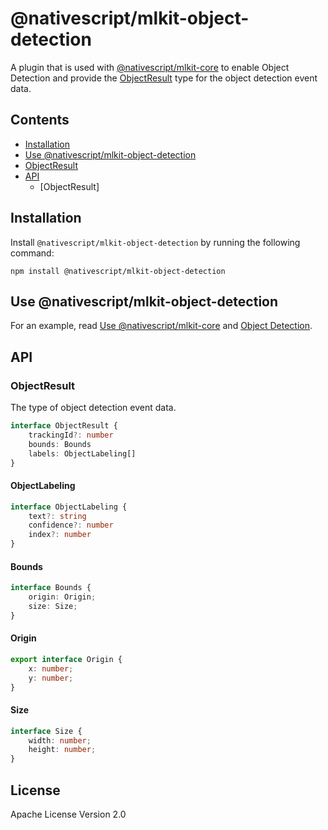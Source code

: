 # @nativescript/mlkit-object-detection

A plugin that is used with [@nativescript/mlkit-core](../plugins/mlkit-core/) to enable Object Detection and provide the [ObjectResult](#objectresult) type for the object detection event data.

## Contents
* [Installation](#installation)
* [Use @nativescript/mlkit-object-detection](#use-nativescriptmlkit-object-detection)
* [ObjectResult](#objectresult)
* [API](#api)
    * [ObjectResult]

## Installation

Install `@nativescript/mlkit-object-detection` by running the following command:

```cli
npm install @nativescript/mlkit-object-detection
```

## Use @nativescript/mlkit-object-detection

For an example, read [Use @nativescript/mlkit-core](../mlkit-core#use-nativescriptmlkit-core) and [Object Detection](../mlkit-core#object-detection).

## API 

### ObjectResult

The type of object detection event data.

```ts
interface ObjectResult {
    trackingId?: number
    bounds: Bounds
    labels: ObjectLabeling[]
}
```
#### ObjectLabeling

```ts
interface ObjectLabeling {
    text?: string
    confidence?: number
    index?: number
}
```
#### Bounds

```ts
interface Bounds {
    origin: Origin;
    size: Size;
}
```
#### Origin

```ts
export interface Origin {
    x: number;
    y: number;
}
```
#### Size

```ts
interface Size {
    width: number;
    height: number;
}
```

## License

Apache License Version 2.0
